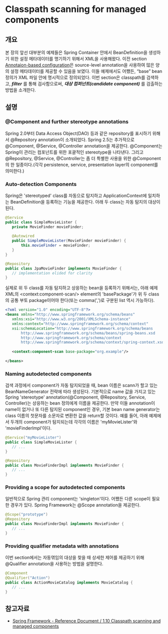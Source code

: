# Classpath scanning for managed components

## 개요

본 장의 앞선 대부분의 예제들은 Spring Container 안에서 BeanDefinition을 생성하기 위한 설정 메타데이터를 명기하기 위해서 XML을 사용해왔다. 이전 section [Annotaion-based configuration](#annotaion-based-configuration)은 source-level annotation을 사용하여 많은 양의 설정 메타데이터를 제공할 수 있음을 보였다. 이들 예제에서도 어쨌든, “base” bean 정의가 XML 파일 안에 명시적으로 정의되었다. 이번 section은 classpath를 검색하고, ***filter*** 를 통해 검사함으로써,
***대상 컴퍼넌트(candidate component)*** 를 검출하는 방법을 소개한다.

## 설명

### @Component and further stereotype annotations

 Spring 2.0부터 Data Access Object(DAO) 등과 같은 repository를 표시하기 위해서 @Repository annotation이 소개되었다. Spring 2.5는 추가적으로 @Component, @Service, @Controller annotation을 제공한다. @Component는 Spring이 관리는 컴포넌트를 위한 포괄적인 stereotype을 나타낸다. 그리고 @Repository, @Service, @Controller는 좀 더 특별한 사용을 위한 @Component의 한 일종이다.(각각 persistence, service, presentation layer의 component를 의미한다.)

### Auto-detection Components

 Spring은 'stereotyped' class를 자동으로 탐지하고 ApplicationContext에 일치하는 BeanDefinition을 등록하는 기능을 제공한다. 아래 두 class는 자동 탐지의 대상이 된다.

 ```java
@Service
public class SimpleMovieLister {
    private MovieFinder movieFinder;
 
    @Autowired
    public SimpleMovieLister(MovieFinder movieFinder) {
        this.movieFinder = movieFinder;
    }
}
```

 ```java
@Repository
public class JpaMovieFinder implements MovieFinder {
    // implementation elided for clarity
}
```

 실제로 위 두 class를 자동 탐지하고 상응하는 bean을 등록하기 위해서는, 아래 예제 XML의 &lt;context:component-scan/&gt; element의 'basePackage'가 위 두 class의 공통 부토 package이어야 한다(또는 comma(',')로 구분된 list 역시 가능하다).

 ```xml
<?xml version="1.0" encoding="UTF-8"?>
<beans xmlns="http://www.springframework.org/schema/beans"
    xmlns:xsi="http://www.w3.org/2001/XMLSchema-instance"
    xmlns:context="http://www.springframework.org/schema/context"
    xsi:schemaLocation="http://www.springframework.org/schema/beans
        http://www.springframework.org/schema/beans/spring-beans.xsd
        http://www.springframework.org/schema/context
        http://www.springframework.org/schema/context/spring-context.xsd">
 
    <context:component-scan base-package="org.example"/>
 
</beans>
```

### Naming autodetected components

 검색 과정에서 component가 자동 탐지되었을 때, bean 이름은 scann가 할고 있는 BeanNameGenerator 전략에 따라 생성된다. 기본적으로 name 값을 가지고 있는 Spring 'stereotype' annotation(@Component, @Repository, Service, Controller)는 상응하는 bean 정의에게 이름을 제공한다. 만약 이들 annotation이 name이 없거나 또 다른 탐지된 component인 경우, 기본 bean name generator는 class 이름의 첫문자를 소문자로 변환한 값을 return할 것이다. 예를 들어, 아래 예제에서 두개의 component가 탐지되는데 각각의 이름은 'myMovieLister'와 'movieFinderImpl'이다.

 ```java
@Service("myMovieLister")
public class SimpleMovieLister {
    // ...
}
```

 ```java
@Repository
public class MovieFinderImpl implements MovieFinder {
    // ...
}
```

### Providing a scope for autodetected components

 일반적으로 Spring 관리 component는 'singleton'이다. 어쨌든 다른 scope이 필요한 경우가 있다. Spring Framework는 @Scope annotation을 제공한다.

 ```java
@Scope("prototype")
@Repository
public class MovieFinderImpl implements MovieFinder {
    // ...
}
```

### Providing qualifier metadata with annotations

 이번 section에서는 자동엮임의 대상을 찾을 때 상세한 제어를 제공하기 위해 @Qualifier annotation을 사용하는 방법을 설명한다.

 ```java
@Component
@Qualifier("Action")
public class ActionMovieCatalog implements MovieCatalog {
    // ...
}
```

## 참고자료

- [Spring Framework - Reference Document / 1.10 Classpath scanning and managed components](https://docs.spring.io/spring-framework/docs/5.3.27/reference/html/core.html#beans-classpath-scanning)